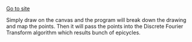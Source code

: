 <a href='draw-fourier.netlify.app'>Go to site</a>

Simply draw on the canvas and the program will break down the drawing and map the points.
Then it will pass the points into the Discrete Fourier Transform algorithm which results bunch of epicycles.
